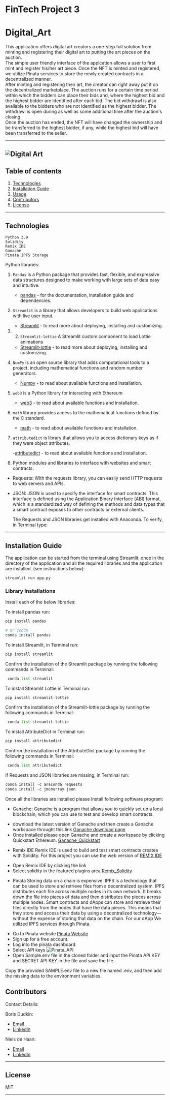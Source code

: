 # FinTech Project 3 
# Digital_Art

This application offers digital art creators a one-step full solution from minting and registering their digital art to putting the art pieces on the auction.</br>
The simple user friendly interface of the applcation allows a user to first mint and register his/her art piece. Once the NFT is minted and registered, we utilize Pinata services to store the newly created contracts in a decentralized manner. </br>
After minting and registering their art, the creator can right away put it on the decentralized marketplace. The auction runs for a certain time period within which the bidders can place their bids and, where the highest bid and the highest bidder are identified after each bid. The bid withdrawl is also available to the bidders who are not identified as the highest bidder. The withdrawl is open during as well as some additional time after the auction's closing.</br>
Once the auction has ended, the NFT will have changed the ownership and be transferred to the highest bidder, if any, while the highest bid will have been transferred to the seller.

---
![Digital Art](Images/robo.jpg)
---

## Table of contents

1. [Technologies](#technologies)
2. [Installation Guide](#installation-guide)
3. [Usage](#usage)
4. [Contributors](#contributors)
5. [License](#license)

---

## Technologies
```
Python 3.9
Solidity
Remix IDE
Ganache
Pinata IPFS Storage
```

Python libraries:

1. `Pandas` is a Python package that provides fast, flexible, and expressive data structures designed to make working with large sets of data easy and intuitive.

   - [pandas](https://github.com/pandas-dev/pandas) - for the documentation, installation guide and dependencies.

2. `Streamlit` is a library that allows developers to build web applications with live user input.

   - [Streamlit](https://streamlit.io/) - to read more about deploying, installing and customizing.<br/>

3. 2. `Streamlit-lottie` A Streamlit custom component to load Lottie animations

   - [Streamlit-lottie](https://pypi.org/project/streamlit-lottie/) - to read more about deploying, installing and customizing.<br/>

3. `NumPy` is an open source library that adds computational tools to a project, including mathematical functions and random number generators.

   - [Numpy](https://numpy.org/) - to read about available functions and installation.<br/>

4. `web3` is a Python library for interacting with Ethereum

    - [web3](https://pypi.org/project/web3/) - to read about available functions and installation.<br/>
    
5. `math` library provides access to the mathematical functions defined by the C standard.

    - [math](https://docs.python.org/3/library/math.html) - to read about available functions and installation.<br/>

6. `attributedict` is library that allows you to access dictionary keys as if they were object attributes. 

    -[attributedict](https://pypi.org/project/attributedict/) - to read about available functions and installation.<br/>


6. Python modules and libraries to interface with websites and smart contracts:

- Requests: With the requests library, you can easily send HTTP requests to web servers and APIs. 

- JSON: JSON is used to specify the interface for smart contracts. This interface is defined using the Application Binary Interface (ABI) format, which is a standardized way of defining the methods and data types that a smart contract exposes to other contracts or external clients.

  The Requests and JSON libraries get installed with Anaconda. To verify, in Terminal type:

---



## Installation Guide

The application can be started from the terminal using Streamlit, once in the directory of the application and all the required libraries and the application are installed.  (see instructions below):<br/>

```python
streamlit run app.py
```


### Library Installations

Install each of the below libraries:<br/>

To install pandas run:

```python
pip install pandas
```

```python
# or conda
conda install pandas
```
To install Streamlit, in Terminal run:

```python
pip install streamlit
```

Confirm the installation of the Streamlit package by running the following commands in Terminal:

```python
 conda list streamlit
```

To install Streamlit Lottie in Terminal run:

```python
pip install streamlit-lottie
```

Confirm the installation of the Streamlit-lottie package by running the following commands in Terminal:

```python
 conda list streamlit-lottie
```
To install AttributeDict in Terminal run:

```python
pip install attributedict
```
Confirm the installation of the AttributeDict package by running the following commands in Terminal:

```python
 conda list attributedict
```


If Requests and JSON libraries are missing, in Terminal run:

```python
conda install -c anaconda requests
conda install -c jmcmurray json
```

Once all the libraries are installed please Install following software program:

* Ganache:
Ganache is a program that allows you to quickly set up a local blockchain, which you can use to test and develop smart contracts.
- download the latest version of Ganache and then create a Ganache workspace throught this link [Ganache download page](https://trufflesuite.com/ganache/)
- Once installed please open Ganache and create a workspace by clicking Quickstart Ethereum. 
[Ganache_Quickstart](Images/Ganache_quickstart.jpg)


* Remix IDE
Remix IDE is used to build and test smart contracts createe with Solidity. For this project you can use the web version of [REMIX IDE](https://remix.ethereum.org/)
- Open Remix IDE by clicking the link
- Select solidity in the featured plugins area
[Remix_Solidity](Images/Remix_solidity.jpg)






* Pinata
Storing data on a chain is expensive. IPFS is a technology that can be used to store and retrieve files from a decentralized system. IPFS distributes each file across multiple nodes in its own network. It breaks down the file into pieces of data and then distributes the pieces across multiple nodes. Smart contracts and dApps can store and retrieve their files directly from the nodes that have the data pieces. This means that they store and access their data by using a decentralized technology—without the expense of storing that data on the chain.
For our dApp We utilized IPFS services through Pinata. 

- Go to Pinata website [Pinata Website](https://www.pinata.cloud/)
- Sign up for a free account.
- Log into the pinata dashboard. 
- Select API keys 
![Pinata_API](Images/Pinata_API.jpg)
- Open Sample.env file in the cloned folder and input the Pinata API KEY and SECRET API KEY in the file and save the file. 





Copy the provided SAMPLE.env file to a new file named .env, and then add the missing data to the environment variables.

## Contributors

Contact Details:

Boris Dudkin:
- [Email](boris.dudkin@gmail.com)
- [LinkedIn](www.linkedin.com/in/Boris-Dudkin)

Niels de Haan:
- [Email](nlsdhn@gmail.com)
- [LinkedIn](www.linkedin.com/in/nielsdehaan)
---

## License

MIT

---
